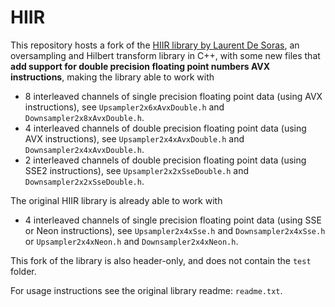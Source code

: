 # HIIR

This repository hosts a fork of the [HIIR library by Laurent De Soras](http://ldesoras.free.fr/prod.html), an oversampling and Hilbert transform library in C++, with some new files that **add support for double precision floating point numbers AVX instructions**, making the library able to work with

- 8 interleaved channels of single precision floating point data (using AVX instructions), see `Upsampler2x6xAvxDouble.h` and `Downsampler2x8xAvxDouble.h`.
- 4 interleaved channels of double precision floating point data (using AVX instructions), see `Upsampler2x4xAvxDouble.h` and `Downsampler2x4xAvxDouble.h`.
- 2 interleaved channels of double precision floating point data (using SSE2 instructions), see `Upsampler2x2xSseDouble.h` and `Downsampler2x2xSseDouble.h`.

The original HIIR library is already able to work with

- 4 interleaved channels of single precision floating point data (using SSE or Neon instructions), see `Upsampler2x4xSse.h` and `Downsampler2x4xSse.h` or `Upsampler2x4xNeon.h` and `Downsampler2x4xNeon.h`.

This fork of the library is also header-only, and does not contain the `test` folder.

For usage instructions see the original library readme: `readme.txt`.
